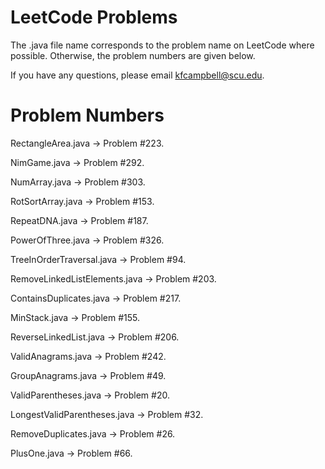 # LeetCode Problems

The .java file name corresponds to the problem name on LeetCode where possible. Otherwise, the problem numbers are given below.

If you have any questions, please email kfcampbell@scu.edu.

# Problem Numbers

RectangleArea.java -> Problem #223.

NimGame.java -> Problem #292.

NumArray.java -> Problem #303.

RotSortArray.java -> Problem #153.

RepeatDNA.java -> Problem #187.

PowerOfThree.java -> Problem #326.

TreeInOrderTraversal.java -> Problem #94.

RemoveLinkedListElements.java -> Problem #203.

ContainsDuplicates.java -> Problem #217.

MinStack.java -> Problem #155.

ReverseLinkedList.java -> Problem #206.

ValidAnagrams.java -> Problem #242.

GroupAnagrams.java -> Problem #49.

ValidParentheses.java -> Problem #20.

LongestValidParentheses.java -> Problem #32.

RemoveDuplicates.java -> Problem #26.  

PlusOne.java -> Problem #66.

